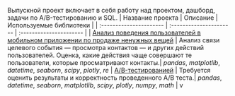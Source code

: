 Выпускной проект включает в себя работу над проектом, дашборд, задачи по A/B-тестированию и SQL.
| Название проекта | Описание | Используемые библиотеки | 
| :---------------------- | :---------------------- | :---------------------- |
| [Анализ поведения пользователей в мобильном приложении по продаже ненужных вещей](https://github.com/novad25/yandex_practikum_projects/blob/main/12.%20Выпускной%20проект/12_release_project.ipynb) | Анализ связи целевого события — просмотра контактов — и других действий пользователей. Оценка, какие действия чаще совершают те пользователи, которые просматривают контакты.| *pandas*, *matplotlib*, *datetime*, *seaborn*, *scipy*, *plotly*, *re* |
[A/B-тестированией](https://github.com/novad25/yandex_practikum_projects/blob/main/12.%20Выпускной%20проект/12_ab_test.ipynb) | Требуется оценить результаты и корректность проведенного A/B теста.| *pandas*,  *datetime*, *seaborn*, *matplotlib*, *scipy*, *plotly*, *numpy*, *math* |
v
